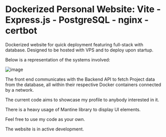 # Dockerized Personal Website: Vite - Express.js - PostgreSQL - nginx - certbot

Dockerized website for quick deployment featuring full-stack with database. Designed to be hosted with VPS and to deploy upon startup. 

Below is a representation of the systems involved:

![image](https://github.com/user-attachments/assets/d8ba4a10-674a-411c-9b0a-9931ecd6c1e7)

The front end communicates with the Backend API to fetch Project data from the database, all within their respective Docker containers connected by a network.

The current code aims to showcase my profile to anybody interested in it.

There is a heavy usage of Mantine library to display UI elements.

Feel free to use my code as your own.

The website is in active development.
